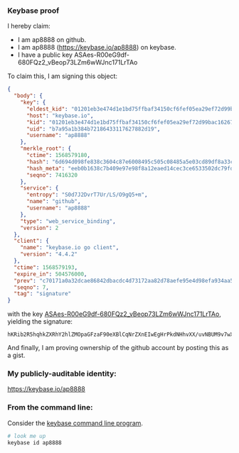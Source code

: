 ### Keybase proof

I hereby claim:

  * I am ap8888 on github.
  * I am ap8888 (https://keybase.io/ap8888) on keybase.
  * I have a public key ASAes-R00eG9df-680FQz2_vBeop73LZm6wWJnc171LrTAo

To claim this, I am signing this object:

```json
{
  "body": {
    "key": {
      "eldest_kid": "01201eb3e474d1e1bd75ffbaf34150cf6fef05ea29ef72d99bac16267735ef52eb4c0a",
      "host": "keybase.io",
      "kid": "01201eb3e474d1e1bd75ffbaf34150cf6fef05ea29ef72d99bac16267735ef52eb4c0a",
      "uid": "b7a95a1b384b72186433117627882d19",
      "username": "ap8888"
    },
    "merkle_root": {
      "ctime": 1568579180,
      "hash": "6d694d098fe838c3604c87e6008495c505c08485a5e03cd89df8a33ca5b98bded61474d8b24c5fc3bc206248f4a669e72ab3a722910b6f3dd23fad0aa36ae6c2",
      "hash_meta": "eeb0b1638c7b409e97e98f8a12eaed14cec3ce6533502dc79fddf8e0a5b94df9",
      "seqno": 7416320
    },
    "service": {
      "entropy": "S0d7J2DvrT7Ur/LS/O9gQ5+m",
      "name": "github",
      "username": "ap8888"
    },
    "type": "web_service_binding",
    "version": 2
  },
  "client": {
    "name": "keybase.io go client",
    "version": "4.4.2"
  },
  "ctime": 1568579193,
  "expire_in": 504576000,
  "prev": "c70171a0a32dcae86842dbacdc4d73172aa82d78aefe95e4d98efa934aa5c44c",
  "seqno": 7,
  "tag": "signature"
}
```

with the key [ASAes-R00eG9df-680FQz2_vBeop73LZm6wWJnc171LrTAo](https://keybase.io/ap8888), yielding the signature:

```
hKRib2R5hqhkZXRhY2hlZMOpaGFzaF90eXBlCqNrZXnEIwEgHrPkdNHhvXX/uvNBUM9v7wXqKe9y2ZusFiZ3Ne9S60wKp3BheWxvYWTESpcCB8QgxwFxoKMtyuhoQtus3E1zFyqoLXiu/pXk2Y76k0qlxEzEIJZBEwHxwOUIQqmbKTo45xnZVfV1Wqh9EV+BWzJ/6EZwAgHCo3NpZ8RAQ4OhyEre55F8ryc0v++KvyxB9Ke9y23zHWe8a9vquRbO9x5F+2RCU8E35q8/n0SBW1neX9cDFRe1tURJXm0SBKhzaWdfdHlwZSCkaGFzaIKkdHlwZQildmFsdWXEINTL961QZXkVY0vFXo2d40bHvD6Jx2vwdUzh8S8Vd+Lfo3RhZ80CAqd2ZXJzaW9uAQ==

```

And finally, I am proving ownership of the github account by posting this as a gist.

### My publicly-auditable identity:

https://keybase.io/ap8888

### From the command line:

Consider the [keybase command line program](https://keybase.io/download).

```bash
# look me up
keybase id ap8888
```
